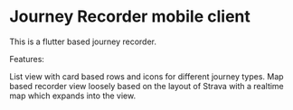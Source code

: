 # Journey Recorder mobile client

This is a flutter based journey recorder.

Features:

  List view with card based rows and icons for different journey types.
  Map based recorder view loosely based on the layout of Strava with a realtime map which expands into the view.
